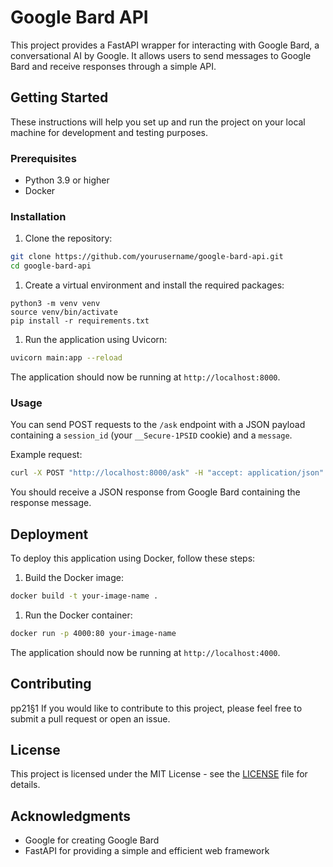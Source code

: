 # Google Bard API

This project provides a FastAPI wrapper for interacting with Google Bard, a conversational AI by Google. It allows users to send messages to Google Bard and receive responses through a simple API.

## Getting Started

These instructions will help you set up and run the project on your local machine for development and testing purposes.

### Prerequisites

- Python 3.9 or higher
- Docker

### Installation

1. Clone the repository:

```bash
git clone https://github.com/yourusername/google-bard-api.git
cd google-bard-api
```

1. Create a virtual environment and install the required packages:

```
python3 -m venv venv
source venv/bin/activate
pip install -r requirements.txt
```

1. Run the application using Uvicorn:

```bash
uvicorn main:app --reload
```

The application should now be running at `http://localhost:8000`.

### Usage

You can send POST requests to the `/ask` endpoint with a JSON payload containing a `session_id` (your `__Secure-1PSID` cookie) and a `message`.

Example request:

```bash
curl -X POST "http://localhost:8000/ask" -H "accept: application/json" -H "Content-Type: application/json" -d '{"session_id":"your-session-id","message":"What is the meaning of life?"}'
```

You should receive a JSON response from Google Bard containing the response message.

## Deployment

To deploy this application using Docker, follow these steps:

1. Build the Docker image:

```bash
docker build -t your-image-name .
```

1. Run the Docker container:

```bash
docker run -p 4000:80 your-image-name
```

The application should now be running at `http://localhost:4000`.

## Contributing
  pp21§1
If you would like to contribute to this project, please feel free to submit a pull request or open an issue.

## License

This project is licensed under the MIT License - see the [LICENSE](https://chat.openai.com/LICENSE) file for details.

## Acknowledgments

- Google for creating Google Bard
- FastAPI for providing a simple and efficient web framework